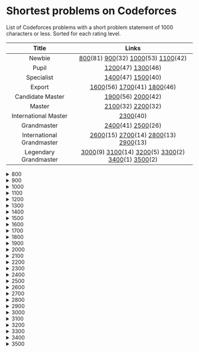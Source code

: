 # Shortest problems on Codeforces

List of Codeforces problems with a short problem statement of 1000 characters or less. Sorted for each rating level.

| Title | Links |
|:---: | :---:|
| Newbie| [800](#700)(81) [900](#800)(32) [1000](#900)(53) [1100](#1000)(42)|
| Pupil |  [1200](#1100)(47) [1300](#1200)(46) |
| Specialist|  [1400](#1300)(47) [1500](#1400)(40) |
| Export |  [1600](#1500)(56) [1700](#1600)(41) [1800](#1700)(46) |
| Candidate Master|  [1900](#1800)(56) [2000](#1900)(42) |
| Master | [2100](#2000)(32) [2200](#2100)(32)|
| International Master| [2300](#2200)(40)|
| Grandmaster| [2400](#2300)(41) [2500](#2400)(26)|
| International Grandmaster| [2600](#2500)(15) [2700](#2600)(14) [2800](#2700)(13) [2900](#2800)(13) |
| Legendary Grandmaster| [3000](#2900)(9) [3100](#3000)(14) [3200](#3100)(5) [3300](#3200)(2) [3400](#3300)(1) [3500](#3400)(2) |



<details>
  <summary><span id=800>800</span></summary>

|# | ID | Problem  | Rating |
|--- | ---| ----- | ---------- |
|1|952A|[Quirky Quantifiers](https://codeforces.com/problemset/problem/952/A)|800|
|2|281A|[Word Capitalization](https://codeforces.com/problemset/problem/281/A)|800|
|3|1088A|[Ehab and another construction problem](https://codeforces.com/problemset/problem/1088/A)|800|
|4|1096A|[Find Divisible](https://codeforces.com/problemset/problem/1096/A)|800|
|5|266A|[Stones on the Table](https://codeforces.com/problemset/problem/266/A)|800|
|6|1028A|[Find Square](https://codeforces.com/problemset/problem/1028/A)|800|
|7|678A|[Johny Likes Numbers](https://codeforces.com/problemset/problem/678/A)|800|
|8|1047A|[Little C Loves 3 I](https://codeforces.com/problemset/problem/1047/A)|800|
|9|271A|[Beautiful Year](https://codeforces.com/problemset/problem/271/A)|800|
|10|22A|[Second Order Statistics](https://codeforces.com/problemset/problem/22/A)|800|
|11|702A|[Maximum Increase](https://codeforces.com/problemset/problem/702/A)|800|
|12|32B|[Borze](https://codeforces.com/problemset/problem/32/B)|800|
|13|443A|[Anton and Letters](https://codeforces.com/problemset/problem/443/A)|800|
|14|440A|[Forgotten Episode](https://codeforces.com/problemset/problem/440/A)|800|
|15|1283A|[Minutes Before the New Year](https://codeforces.com/problemset/problem/1283/A)|800|
|16|1003A|[Polycarp's Pockets](https://codeforces.com/problemset/problem/1003/A)|800|
|17|1269A|[Equation](https://codeforces.com/problemset/problem/1269/A)|800|
|18|1228A|[Distinct Digits](https://codeforces.com/problemset/problem/1228/A)|800|
|19|900A|[Find Extra One](https://codeforces.com/problemset/problem/900/A)|800|
|20|1183A|[Nearest Interesting Number](https://codeforces.com/problemset/problem/1183/A)|800|
|21|520A|[Pangram](https://codeforces.com/problemset/problem/520/A)|800|
|22|546A|[Soldier and Bananas](https://codeforces.com/problemset/problem/546/A)|800|
|23|630A|[Again Twenty Five!](https://codeforces.com/problemset/problem/630/A)|800|
|24|34A|[Reconnaissance 2](https://codeforces.com/problemset/problem/34/A)|800|
|25|1296A|[Array with Odd Sum](https://codeforces.com/problemset/problem/1296/A)|800|
|26|486A|[Calculating Function](https://codeforces.com/problemset/problem/486/A)|800|
|27|1154A|[Restoring Three Numbers](https://codeforces.com/problemset/problem/1154/A)|800|
|28|50A|[Domino piling](https://codeforces.com/problemset/problem/50/A)|800|
|29|749A|[Bachgold Problem](https://codeforces.com/problemset/problem/749/A)|800|
|30|41A|[Translation](https://codeforces.com/problemset/problem/41/A)|800|
|31|1005A|[Tanya and Stairways](https://codeforces.com/problemset/problem/1005/A)|800|
|32|710A|[King Moves](https://codeforces.com/problemset/problem/710/A)|800|
|33|339A|[Helpful Maths](https://codeforces.com/problemset/problem/339/A)|800|
|34|384A|[Coder](https://codeforces.com/problemset/problem/384/A)|800|
|35|47A|[Triangular numbers](https://codeforces.com/problemset/problem/47/A)|800|
|36|1220A|[Cards](https://codeforces.com/problemset/problem/1220/A)|800|
|37|1030A|[In Search of an Easy Problem](https://codeforces.com/problemset/problem/1030/A)|800|
|38|386A|[Second-Price Auction](https://codeforces.com/problemset/problem/386/A)|800|
|39|837A|[Text Volume](https://codeforces.com/problemset/problem/837/A)|800|
|40|802G|[Fake News (easy)](https://codeforces.com/problemset/problem/802/G)|800|
|41|454A|[Little Pony and Crystal Mine](https://codeforces.com/problemset/problem/454/A)|800|
|42|1230A|[Dawid and Bags of Candies](https://codeforces.com/problemset/problem/1230/A)|800|
|43|615A|[Bulbs](https://codeforces.com/problemset/problem/615/A)|800|
|44|421A|[Pasha and Hamsters](https://codeforces.com/problemset/problem/421/A)|800|
|45|1118A|[Water Buying](https://codeforces.com/problemset/problem/1118/A)|800|
|46|158A|[Next Round](https://codeforces.com/problemset/problem/158/A)|800|
|47|1194A|[Remove a Progression](https://codeforces.com/problemset/problem/1194/A)|800|
|48|1065A|[Vasya and Chocolate](https://codeforces.com/problemset/problem/1065/A)|800|
|49|1176A|[Divide it!](https://codeforces.com/problemset/problem/1176/A)|800|
|50|965A|[Paper Airplanes](https://codeforces.com/problemset/problem/965/A)|800|
|51|228A|[Is your horseshoe on the other hoof?](https://codeforces.com/problemset/problem/228/A)|800|
|52|426A|[Sereja and Mugs](https://codeforces.com/problemset/problem/426/A)|800|
|53|32A|[Reconnaissance](https://codeforces.com/problemset/problem/32/A)|800|
|54|181A|[Series of Crimes](https://codeforces.com/problemset/problem/181/A)|800|
|55|411A|[Password Check](https://codeforces.com/problemset/problem/411/A)|800|
|56|469A|[I Wanna Be the Guy](https://codeforces.com/problemset/problem/469/A)|800|
|57|467A|[George and Accommodation](https://codeforces.com/problemset/problem/467/A)|800|
|58|831B|[Keyboard Layouts](https://codeforces.com/problemset/problem/831/B)|800|
|59|996A|[Hit the Lottery](https://codeforces.com/problemset/problem/996/A)|800|
|60|977A|[Wrong Subtraction](https://codeforces.com/problemset/problem/977/A)|800|
|61|705A|[Hulk](https://codeforces.com/problemset/problem/705/A)|800|
|62|884A|[Book Reading](https://codeforces.com/problemset/problem/884/A)|800|
|63|988A|[Diverse Team](https://codeforces.com/problemset/problem/988/A)|800|
|64|978A|[Remove Duplicates](https://codeforces.com/problemset/problem/978/A)|800|
|65|1061A|[Coins](https://codeforces.com/problemset/problem/1061/A)|800|
|66|112A|[Petya and Strings](https://codeforces.com/problemset/problem/112/A)|800|
|67|984A|[Game](https://codeforces.com/problemset/problem/984/A)|800|
|68|1102A|[Integer Sequence Dividing](https://codeforces.com/problemset/problem/1102/A)|800|
|69|49A|[Sleuth](https://codeforces.com/problemset/problem/49/A)|800|
|70|214A|[System of Equations](https://codeforces.com/problemset/problem/214/A)|800|
|71|734A|[Anton and Danik](https://codeforces.com/problemset/problem/734/A)|800|
|72|701A|[Cards](https://codeforces.com/problemset/problem/701/A)|800|
|73|59A|[Word](https://codeforces.com/problemset/problem/59/A)|800|
|74|492A|[Vanya and Cubes](https://codeforces.com/problemset/problem/492/A)|800|
|75|1056A|[Determine Line](https://codeforces.com/problemset/problem/1056/A)|800|
|76|1207A|[There Are Two Types Of Burgers](https://codeforces.com/problemset/problem/1207/A)|800|
|77|472A|[Design Tutorial: Learn from Math](https://codeforces.com/problemset/problem/472/A)|800|
|78|581A|[Vasya the Hipster](https://codeforces.com/problemset/problem/581/A)|800|
|79|38A|[Army](https://codeforces.com/problemset/problem/38/A)|800|
|80|1080A|[Petya and Origami](https://codeforces.com/problemset/problem/1080/A)|800|
</details>

<details>
  <summary><span id=900>900</span></summary>

|# | ID | Problem  | Rating |
|--- | ---| ----- | ---------- |
|1|26A|[Almost Prime](https://codeforces.com/problemset/problem/26/A)|900|
|2|44A|[Indian Summer](https://codeforces.com/problemset/problem/44/A)|900|
|3|130A|[Hexagonal numbers](https://codeforces.com/problemset/problem/130/A)|900|
|4|52A|[123-sequence](https://codeforces.com/problemset/problem/52/A)|900|
|5|1057A|[Bmail Computer Network](https://codeforces.com/problemset/problem/1057/A)|900|
|6|267A|[Subtractions](https://codeforces.com/problemset/problem/267/A)|900|
|7|622B|[The Time](https://codeforces.com/problemset/problem/622/B)|900|
|8|320A|[Magic Numbers](https://codeforces.com/problemset/problem/320/A)|900|
|9|1225A|[Forgetting Things](https://codeforces.com/problemset/problem/1225/A)|900|
|10|474A|[Keyboard](https://codeforces.com/problemset/problem/474/A)|900|
|11|34B|[Sale](https://codeforces.com/problemset/problem/34/B)|900|
|12|275A|[Lights Out](https://codeforces.com/problemset/problem/275/A)|900|
|13|424A|[Squats](https://codeforces.com/problemset/problem/424/A)|900|
|14|96A|[Football](https://codeforces.com/problemset/problem/96/A)|900|
|15|621A|[Wet Shark and Odd and Even](https://codeforces.com/problemset/problem/621/A)|900|
|16|670A|[Holidays](https://codeforces.com/problemset/problem/670/A)|900|
|17|1110A|[Parity](https://codeforces.com/problemset/problem/1110/A)|900|
|18|808A|[Lucky Year](https://codeforces.com/problemset/problem/808/A)|900|
|19|863A|[Quasi-palindrome](https://codeforces.com/problemset/problem/863/A)|900|
|20|914A|[Perfect Squares](https://codeforces.com/problemset/problem/914/A)|900|
|21|1047B|[Cover Points](https://codeforces.com/problemset/problem/1047/B)|900|
|22|1208A|[XORinacci](https://codeforces.com/problemset/problem/1208/A)|900|
|23|892A|[Greed](https://codeforces.com/problemset/problem/892/A)|900|
|24|299B|[Ksusha the Squirrel](https://codeforces.com/problemset/problem/299/B)|900|
|25|1175A|[From Hero to Zero](https://codeforces.com/problemset/problem/1175/A)|900|
|26|263B|[Squares](https://codeforces.com/problemset/problem/263/B)|900|
|27|598A|[Tricky Sum](https://codeforces.com/problemset/problem/598/A)|900|
|28|847G|[University Classes](https://codeforces.com/problemset/problem/847/G)|900|
|29|980A|[Links and Pearls](https://codeforces.com/problemset/problem/980/A)|900|
|30|870A|[Search for Pretty Integers](https://codeforces.com/problemset/problem/870/A)|900|
|31|318A|[Even Odds](https://codeforces.com/problemset/problem/318/A)|900|
|32|1095B|[Array Stabilization](https://codeforces.com/problemset/problem/1095/B)|900|
</details>

<details>
  <summary><span id=1000>1000</span></summary>

|# | ID | Problem  | Rating |
|--- | ---| ----- | ---------- |
|1|37A|[Towers](https://codeforces.com/problemset/problem/37/A)|1000|
|2|1177A|[Digits Sequence (Easy Edition)](https://codeforces.com/problemset/problem/1177/A)|1000|
|3|753A|[Santa Claus and Candies](https://codeforces.com/problemset/problem/753/A)|1000|
|4|1256A|[Payment Without Change](https://codeforces.com/problemset/problem/1256/A)|1000|
|5|691A|[Fashion in Berland](https://codeforces.com/problemset/problem/691/A)|1000|
|6|299A|[Ksusha and Array](https://codeforces.com/problemset/problem/299/A)|1000|
|7|560A|[Currency System in Geraldion](https://codeforces.com/problemset/problem/560/A)|1000|
|8|1174A|[Ehab Fails to Be Thanos](https://codeforces.com/problemset/problem/1174/A)|1000|
|9|1101A|[Minimum Integer](https://codeforces.com/problemset/problem/1101/A)|1000|
|10|462A|[Appleman and Easy Task](https://codeforces.com/problemset/problem/462/A)|1000|
|11|1051B|[Relatively Prime Pairs](https://codeforces.com/problemset/problem/1051/B)|1000|
|12|43A|[Football](https://codeforces.com/problemset/problem/43/A)|1000|
|13|35A|[Shell Game](https://codeforces.com/problemset/problem/35/A)|1000|
|14|584A|[Olesya and Rodion](https://codeforces.com/problemset/problem/584/A)|1000|
|15|124A|[The number of positions](https://codeforces.com/problemset/problem/124/A)|1000|
|16|29A|[Spit Problem](https://codeforces.com/problemset/problem/29/A)|1000|
|17|1312B|[Bogosort](https://codeforces.com/problemset/problem/1312/B)|1000|
|18|1230B|[Ania and Minimizing](https://codeforces.com/problemset/problem/1230/B)|1000|
|19|1133A|[Middle of the Contest](https://codeforces.com/problemset/problem/1133/A)|1000|
|20|1090M|[The Pleasant Walk](https://codeforces.com/problemset/problem/1090/M)|1000|
|21|1211A|[Three Problems](https://codeforces.com/problemset/problem/1211/A)|1000|
|22|798A|[Mike and palindrome](https://codeforces.com/problemset/problem/798/A)|1000|
|23|1182A|[Filling Shapes](https://codeforces.com/problemset/problem/1182/A)|1000|
|24|118A|[String Task](https://codeforces.com/problemset/problem/118/A)|1000|
|25|109A|[Lucky Sum of Digits](https://codeforces.com/problemset/problem/109/A)|1000|
|26|72G|[Fibonacci army](https://codeforces.com/problemset/problem/72/G)|1000|
|27|352A|[Jeff and Digits](https://codeforces.com/problemset/problem/352/A)|1000|
|28|1107B|[Digital root](https://codeforces.com/problemset/problem/1107/B)|1000|
|29|219A|[k-String](https://codeforces.com/problemset/problem/219/A)|1000|
|30|476A|[Dreamoon and Stairs](https://codeforces.com/problemset/problem/476/A)|1000|
|31|58A|[Chat room](https://codeforces.com/problemset/problem/58/A)|1000|
|32|887A|[Div. 64](https://codeforces.com/problemset/problem/887/A)|1000|
|33|108A|[Palindromic Times](https://codeforces.com/problemset/problem/108/A)|1000|
|34|1199B|[Water Lily](https://codeforces.com/problemset/problem/1199/B)|1000|
|35|622A|[Infinite Sequence](https://codeforces.com/problemset/problem/622/A)|1000|
|36|535A|[Tavas and Nafas](https://codeforces.com/problemset/problem/535/A)|1000|
|37|1257B|[Magic Stick](https://codeforces.com/problemset/problem/1257/B)|1000|
|38|118B|[Present from Lena](https://codeforces.com/problemset/problem/118/B)|1000|
|39|859B|[Lazy Security Guard](https://codeforces.com/problemset/problem/859/B)|1000|
|40|131A|[cAPS lOCK](https://codeforces.com/problemset/problem/131/A)|1000|
|41|379A|[New Year Candles](https://codeforces.com/problemset/problem/379/A)|1000|
|42|1088B|[Ehab and subtraction](https://codeforces.com/problemset/problem/1088/B)|1000|
|43|322A|[Ciel and Dancing](https://codeforces.com/problemset/problem/322/A)|1000|
|44|1165B|[Polycarp Training](https://codeforces.com/problemset/problem/1165/B)|1000|
|45|420A|[Start Up](https://codeforces.com/problemset/problem/420/A)|1000|
|46|1008B|[Turn the Rectangles](https://codeforces.com/problemset/problem/1008/B)|1000|
|47|577A|[Multiplication Table](https://codeforces.com/problemset/problem/577/A)|1000|
|48|452A|[Eevee](https://codeforces.com/problemset/problem/452/A)|1000|
|49|69A|[Young Physicist](https://codeforces.com/problemset/problem/69/A)|1000|
|50|334A|[Candy Bags](https://codeforces.com/problemset/problem/334/A)|1000|
|51|102B|[Sum of Digits](https://codeforces.com/problemset/problem/102/B)|1000|
|52|507A|[Amr and Music](https://codeforces.com/problemset/problem/507/A)|1000|
|53|120A|[Elevator](https://codeforces.com/problemset/problem/120/A)|1000|
</details>

<details>
  <summary><span id=1100>1100</span></summary>

|# | ID | Problem  | Rating |
|--- | ---| ----- | ---------- |
|1|797A|[k-Factorization](https://codeforces.com/problemset/problem/797/A)|1100|
|2|188D|[Asterisks](https://codeforces.com/problemset/problem/188/D)|1100|
|3|188A|[Hexagonal Numbers](https://codeforces.com/problemset/problem/188/A)|1100|
|4|919B|[Perfect Number](https://codeforces.com/problemset/problem/919/B)|1100|
|5|162A|[Pentagonal numbers](https://codeforces.com/problemset/problem/162/A)|1100|
|6|911A|[Nearest Minimums](https://codeforces.com/problemset/problem/911/A)|1100|
|7|630C|[Lucky Numbers](https://codeforces.com/problemset/problem/630/C)|1100|
|8|382A|[Ksenia and Pan Scales](https://codeforces.com/problemset/problem/382/A)|1100|
|9|224A|[Parallelepiped](https://codeforces.com/problemset/problem/224/A)|1100|
|10|25B|[Phone numbers](https://codeforces.com/problemset/problem/25/B)|1100|
|11|501B|[Misha and Changing Handles](https://codeforces.com/problemset/problem/501/B)|1100|
|12|312A|[Whose sentence is it?](https://codeforces.com/problemset/problem/312/A)|1100|
|13|43B|[Letter](https://codeforces.com/problemset/problem/43/B)|1100|
|14|1117A|[Best Subsegment](https://codeforces.com/problemset/problem/1117/A)|1100|
|15|349A|[Cinema Line](https://codeforces.com/problemset/problem/349/A)|1100|
|16|365A|[Good Number](https://codeforces.com/problemset/problem/365/A)|1100|
|17|100A|[Carpeting the Room](https://codeforces.com/problemset/problem/100/A)|1100|
|18|456A|[Laptops](https://codeforces.com/problemset/problem/456/A)|1100|
|19|39D|[Cubical Planet](https://codeforces.com/problemset/problem/39/D)|1100|
|20|534A|[Exam](https://codeforces.com/problemset/problem/534/A)|1100|
|21|1213B|[Bad Prices](https://codeforces.com/problemset/problem/1213/B)|1100|
|22|300A|[Array](https://codeforces.com/problemset/problem/300/A)|1100|
|23|825A|[Binary Protocol](https://codeforces.com/problemset/problem/825/A)|1100|
|24|53A|[Autocomplete](https://codeforces.com/problemset/problem/53/A)|1100|
|25|1288B|[Yet Another Meme Problem](https://codeforces.com/problemset/problem/1288/B)|1100|
|26|296A|[Yaroslav and Permutations](https://codeforces.com/problemset/problem/296/A)|1100|
|27|630J|[Divisibility](https://codeforces.com/problemset/problem/630/J)|1100|
|28|1001A|[Generate plus state or minus state](https://codeforces.com/problemset/problem/1001/A)|1100|
|29|841B|[Godsend](https://codeforces.com/problemset/problem/841/B)|1100|
|30|755B|[PolandBall and Game](https://codeforces.com/problemset/problem/755/B)|1100|
|31|835B|[The number on the board](https://codeforces.com/problemset/problem/835/B)|1100|
|32|1060B|[Maximum Sum of Digits](https://codeforces.com/problemset/problem/1060/B)|1100|
|33|433A|[Kitahara Haruki's Gift](https://codeforces.com/problemset/problem/433/A)|1100|
|34|82A|[Double Cola](https://codeforces.com/problemset/problem/82/A)|1100|
|35|877A|[Alex and broken contest](https://codeforces.com/problemset/problem/877/A)|1100|
|36|362B|[Petya and Staircases](https://codeforces.com/problemset/problem/362/B)|1100|
|37|858A|[k-rounding](https://codeforces.com/problemset/problem/858/A)|1100|
|38|270A|[Fancy Fence](https://codeforces.com/problemset/problem/270/A)|1100|
|39|186A|[Comparing Strings](https://codeforces.com/problemset/problem/186/A)|1100|
|40|596A|[Wilbur and Swimming Pool](https://codeforces.com/problemset/problem/596/A)|1100|
|41|475A|[Bayan Bus](https://codeforces.com/problemset/problem/475/A)|1100|
|42|1115G1|[AND oracle](https://codeforces.com/problemset/problem/1115/G1)|1100|
</details>

<details>
  <summary><span id=1200>1200</span></summary>

|# | ID | Problem  | Rating |
|--- | ---| ----- | ---------- |
|1|171A|[Mysterious numbers - 1](https://codeforces.com/problemset/problem/171/A)|1200|
|2|23A|[You're Given a String...](https://codeforces.com/problemset/problem/23/A)|1200|
|3|1315C|[Restoring Permutation](https://codeforces.com/problemset/problem/1315/C)|1200|
|4|803B|[Distances to Zero](https://codeforces.com/problemset/problem/803/B)|1200|
|5|1001H|[Oracle for f(x) = parity of the number of 1s in x](https://codeforces.com/problemset/problem/1001/H)|1200|
|6|38B|[Chess](https://codeforces.com/problemset/problem/38/B)|1200|
|7|47B|[Coins](https://codeforces.com/problemset/problem/47/B)|1200|
|8|134A|[Average Numbers](https://codeforces.com/problemset/problem/134/A)|1200|
|9|55A|[Flea travel](https://codeforces.com/problemset/problem/55/A)|1200|
|10|489A|[SwapSort](https://codeforces.com/problemset/problem/489/A)|1200|
|11|459A|[Pashmak and Garden](https://codeforces.com/problemset/problem/459/A)|1200|
|12|1213C|[Book Reading](https://codeforces.com/problemset/problem/1213/C)|1200|
|13|754A|[Lesha and array splitting](https://codeforces.com/problemset/problem/754/A)|1200|
|14|1028B|[Unnatural Conditions](https://codeforces.com/problemset/problem/1028/B)|1200|
|15|27A|[Next Test](https://codeforces.com/problemset/problem/27/A)|1200|
|16|217A|[Ice Skating](https://codeforces.com/problemset/problem/217/A)|1200|
|17|683A|[The Check of the Point](https://codeforces.com/problemset/problem/683/A)|1200|
|18|254A|[Cards with Numbers](https://codeforces.com/problemset/problem/254/A)|1200|
|19|31A|[Worms Evolution](https://codeforces.com/problemset/problem/31/A)|1200|
|20|660A|[Co-prime Array](https://codeforces.com/problemset/problem/660/A)|1200|
|21|1076B|[Divisor Subtraction](https://codeforces.com/problemset/problem/1076/B)|1200|
|22|53C|[Little Frog](https://codeforces.com/problemset/problem/53/C)|1200|
|23|1143B|[Nirvana](https://codeforces.com/problemset/problem/1143/B)|1200|
|24|630B|[Moore's Law](https://codeforces.com/problemset/problem/630/B)|1200|
|25|489B|[BerSU Ball](https://codeforces.com/problemset/problem/489/B)|1200|
|26|1203B|[Equal Rectangles](https://codeforces.com/problemset/problem/1203/B)|1200|
|27|239A|[Two Bags of Potatoes](https://codeforces.com/problemset/problem/239/A)|1200|
|28|552B|[Vanya and Books](https://codeforces.com/problemset/problem/552/B)|1200|
|29|466A|[Cheap Travel](https://codeforces.com/problemset/problem/466/A)|1200|
|30|749B|[Parallelogram is Back](https://codeforces.com/problemset/problem/749/B)|1200|
|31|1068B|[LCM](https://codeforces.com/problemset/problem/1068/B)|1200|
|32|1174B|[Ehab Is an Odd Person](https://codeforces.com/problemset/problem/1174/B)|1200|
|33|802M|[April Fools' Problem (easy)](https://codeforces.com/problemset/problem/802/M)|1200|
|34|1104B|[Game with string](https://codeforces.com/problemset/problem/1104/B)|1200|
|35|982A|[Row](https://codeforces.com/problemset/problem/982/A)|1200|
|36|630R|[Game](https://codeforces.com/problemset/problem/630/R)|1200|
|37|59B|[Fortune Telling](https://codeforces.com/problemset/problem/59/B)|1200|
|38|78B|[Easter Eggs](https://codeforces.com/problemset/problem/78/B)|1200|
|39|999C|[Alphabetic Removals](https://codeforces.com/problemset/problem/999/C)|1200|
|40|842A|[Kirill And The Game](https://codeforces.com/problemset/problem/842/A)|1200|
|41|523A|[Rotate, Flip and Zoom](https://codeforces.com/problemset/problem/523/A)|1200|
|42|454B|[Little Pony and Sort by Shift](https://codeforces.com/problemset/problem/454/B)|1200|
|43|765C|[Table Tennis Game 2](https://codeforces.com/problemset/problem/765/C)|1200|
|44|892B|[Wrath](https://codeforces.com/problemset/problem/892/B)|1200|
|45|554B|[Ohana Cleans Up](https://codeforces.com/problemset/problem/554/B)|1200|
|46|977C|[Less or Equal](https://codeforces.com/problemset/problem/977/C)|1200|
</details>

<details>
  <summary><span id=1300>1300</span></summary>

|# | ID | Problem  | Rating |
|--- | ---| ----- | ---------- |
|1|171B|[Star](https://codeforces.com/problemset/problem/171/B)|1300|
|2|64A|[Factorial](https://codeforces.com/problemset/problem/64/A)|1300|
|3|1294C|[Product of Three Numbers](https://codeforces.com/problemset/problem/1294/C)|1300|
|4|770B|[Maximize Sum of Digits](https://codeforces.com/problemset/problem/770/B)|1300|
|5|188B|[A + Reverse B](https://codeforces.com/problemset/problem/188/B)|1300|
|6|1076C|[Meme Problem](https://codeforces.com/problemset/problem/1076/C)|1300|
|7|171D|[Broken checker](https://codeforces.com/problemset/problem/171/D)|1300|
|8|25A|[IQ test](https://codeforces.com/problemset/problem/25/A)|1300|
|9|661A|[Lazy Caterer Sequence](https://codeforces.com/problemset/problem/661/A)|1300|
|10|600B|[Queries about less or equal elements](https://codeforces.com/problemset/problem/600/B)|1300|
|11|630F|[Selection of Personnel](https://codeforces.com/problemset/problem/630/F)|1300|
|12|1220B|[Multiplication Table](https://codeforces.com/problemset/problem/1220/B)|1300|
|13|1203C|[Common Divisors](https://codeforces.com/problemset/problem/1203/C)|1300|
|14|876B|[Divisiblity of Differences](https://codeforces.com/problemset/problem/876/B)|1300|
|15|221B|[Little Elephant and Numbers](https://codeforces.com/problemset/problem/221/B)|1300|
|16|39H|[Multiplication Table](https://codeforces.com/problemset/problem/39/H)|1300|
|17|1029A|[Many Equal Substrings](https://codeforces.com/problemset/problem/1029/A)|1300|
|18|493A|[Vasya and Football](https://codeforces.com/problemset/problem/493/A)|1300|
|19|58B|[Coins](https://codeforces.com/problemset/problem/58/B)|1300|
|20|1001F|[Distinguish multi-qubit basis states](https://codeforces.com/problemset/problem/1001/F)|1300|
|21|844B|[Rectangles](https://codeforces.com/problemset/problem/844/B)|1300|
|22|147A|[Punctuation](https://codeforces.com/problemset/problem/147/A)|1300|
|23|630N|[Forecast](https://codeforces.com/problemset/problem/630/N)|1300|
|24|312B|[Archer](https://codeforces.com/problemset/problem/312/B)|1300|
|25|181B|[Number of Triplets](https://codeforces.com/problemset/problem/181/B)|1300|
|26|665C|[Simple Strings](https://codeforces.com/problemset/problem/665/C)|1300|
|27|36A|[Extra-terrestrial Intelligence](https://codeforces.com/problemset/problem/36/A)|1300|
|28|57A|[Square Earth?](https://codeforces.com/problemset/problem/57/A)|1300|
|29|1157B|[Long Number](https://codeforces.com/problemset/problem/1157/B)|1300|
|30|1030C|[Vasya and Golden Ticket](https://codeforces.com/problemset/problem/1030/C)|1300|
|31|485B|[Valuable Resources](https://codeforces.com/problemset/problem/485/B)|1300|
|32|189A|[Cut Ribbon](https://codeforces.com/problemset/problem/189/A)|1300|
|33|1165C|[Good String](https://codeforces.com/problemset/problem/1165/C)|1300|
|34|251A|[Points on Line](https://codeforces.com/problemset/problem/251/A)|1300|
|35|1174C|[Ehab and a Special Coloring Problem](https://codeforces.com/problemset/problem/1174/C)|1300|
|36|230B|[T-primes](https://codeforces.com/problemset/problem/230/B)|1300|
|37|94B|[Friends](https://codeforces.com/problemset/problem/94/B)|1300|
|38|135A|[Replacement](https://codeforces.com/problemset/problem/135/A)|1300|
|39|887B|[Cubes for Masha](https://codeforces.com/problemset/problem/887/B)|1300|
|40|1260B|[Obtain Two Zeroes](https://codeforces.com/problemset/problem/1260/B)|1300|
|41|276B|[Little Girl and Game](https://codeforces.com/problemset/problem/276/B)|1300|
|42|573A|[Bear and Poker](https://codeforces.com/problemset/problem/573/A)|1300|
|43|1016B|[Segment Occurrences](https://codeforces.com/problemset/problem/1016/B)|1300|
|44|965B|[Battleship](https://codeforces.com/problemset/problem/965/B)|1300|
|45|203B|[Game on Paper](https://codeforces.com/problemset/problem/203/B)|1300|
|46|40A|[Find Color](https://codeforces.com/problemset/problem/40/A)|1300|
</details>

<details>
  <summary><span id=1400>1400</span></summary>

|# | ID | Problem  | Rating |
|--- | ---| ----- | ---------- |
|1|290A|[Mysterious strings](https://codeforces.com/problemset/problem/290/A)|1400|
|2|130B|[Gnikool Ssalg](https://codeforces.com/problemset/problem/130/B)|1400|
|3|290D|[Orange](https://codeforces.com/problemset/problem/290/D)|1400|
|4|188C|[LCM](https://codeforces.com/problemset/problem/188/C)|1400|
|5|710B|[Optimal Point on a Line](https://codeforces.com/problemset/problem/710/B)|1400|
|6|188F|[Binary Notation](https://codeforces.com/problemset/problem/188/F)|1400|
|7|538B|[Quasi Binary](https://codeforces.com/problemset/problem/538/B)|1400|
|8|100C|[A+B](https://codeforces.com/problemset/problem/100/C)|1400|
|9|435B|[Pasha Maximizes](https://codeforces.com/problemset/problem/435/B)|1400|
|10|489C|[Given Length and Sum of Digits...](https://codeforces.com/problemset/problem/489/C)|1400|
|11|1001G|[Oracle for f(x) = k-th element of x](https://codeforces.com/problemset/problem/1001/G)|1400|
|12|44E|[Anfisa the Monkey](https://codeforces.com/problemset/problem/44/E)|1400|
|13|1215B|[The Number of Products](https://codeforces.com/problemset/problem/1215/B)|1400|
|14|470A|[Crystal Ball Sequence](https://codeforces.com/problemset/problem/470/A)|1400|
|15|1285C|[Fadi and LCM](https://codeforces.com/problemset/problem/1285/C)|1400|
|16|1095C|[Powers Of Two](https://codeforces.com/problemset/problem/1095/C)|1400|
|17|125A|[Measuring Lengths in Baden](https://codeforces.com/problemset/problem/125/A)|1400|
|18|888C|[K-Dominant Character](https://codeforces.com/problemset/problem/888/C)|1400|
|19|131C|[The World is a Theatre](https://codeforces.com/problemset/problem/131/C)|1400|
|20|124B|[Permutations](https://codeforces.com/problemset/problem/124/B)|1400|
|21|630H|[Benches](https://codeforces.com/problemset/problem/630/H)|1400|
|22|1046C|[Space Formula](https://codeforces.com/problemset/problem/1046/C)|1400|
|23|803A|[Maximal Binary Matrix](https://codeforces.com/problemset/problem/803/A)|1400|
|24|41B|[Martian Dollar](https://codeforces.com/problemset/problem/41/B)|1400|
|25|1057B|[DDoS](https://codeforces.com/problemset/problem/1057/B)|1400|
|26|683D|[Chocolate Bar](https://codeforces.com/problemset/problem/683/D)|1400|
|27|1167C|[News Distribution](https://codeforces.com/problemset/problem/1167/C)|1400|
|28|248B|[Chilly Willy](https://codeforces.com/problemset/problem/248/B)|1400|
|29|26B|[Regular Bracket Sequence](https://codeforces.com/problemset/problem/26/B)|1400|
|30|289B|[Polo the Penguin and Matrix](https://codeforces.com/problemset/problem/289/B)|1400|
|31|699B|[One Bomb](https://codeforces.com/problemset/problem/699/B)|1400|
|32|111A|[Petya and Inequiations](https://codeforces.com/problemset/problem/111/A)|1400|
|33|379C|[New Year Ratings Change](https://codeforces.com/problemset/problem/379/C)|1400|
|34|797B|[Odd sum](https://codeforces.com/problemset/problem/797/B)|1400|
|35|315A|[Sereja and Bottles](https://codeforces.com/problemset/problem/315/A)|1400|
|36|1131B|[Draw!](https://codeforces.com/problemset/problem/1131/B)|1400|
|37|45I|[TCMCF+++](https://codeforces.com/problemset/problem/45/I)|1400|
|38|260A|[Adding Digits](https://codeforces.com/problemset/problem/260/A)|1400|
|39|24A|[Ring road](https://codeforces.com/problemset/problem/24/A)|1400|
|40|219B|[Special Offer! Super Price 999 Bourles!](https://codeforces.com/problemset/problem/219/B)|1400|
|41|520B|[Two Buttons](https://codeforces.com/problemset/problem/520/B)|1400|
|42|245E|[Mishap in Club](https://codeforces.com/problemset/problem/245/E)|1400|
|43|180C|[Letter](https://codeforces.com/problemset/problem/180/C)|1400|
|44|544B|[Sea and Islands](https://codeforces.com/problemset/problem/544/B)|1400|
|45|762A|[k-th divisor](https://codeforces.com/problemset/problem/762/A)|1400|
|46|1001D|[Distinguish plus state and minus state](https://codeforces.com/problemset/problem/1001/D)|1400|
|47|513B1|[Permutations](https://codeforces.com/problemset/problem/513/B1)|1400|
</details>

<details>
  <summary><span id=1500>1500</span></summary>

|# | ID | Problem  | Rating |
|--- | ---| ----- | ---------- |
|1|130C|[Decimal sum](https://codeforces.com/problemset/problem/130/C)|1500|
|2|670D2|[Magic Powder - 2](https://codeforces.com/problemset/problem/670/D2)|1500|
|3|290B|[QR code](https://codeforces.com/problemset/problem/290/B)|1500|
|4|409H|[A + B Strikes Back](https://codeforces.com/problemset/problem/409/H)|1500|
|5|710C|[Magic Odd Square](https://codeforces.com/problemset/problem/710/C)|1500|
|6|130D|[Exponentiation](https://codeforces.com/problemset/problem/130/D)|1500|
|7|100I|[Rotation](https://codeforces.com/problemset/problem/100/I)|1500|
|8|530A|[Quadratic equation](https://codeforces.com/problemset/problem/530/A)|1500|
|9|100B|[Friendly Numbers](https://codeforces.com/problemset/problem/100/B)|1500|
|10|64B|[Expression](https://codeforces.com/problemset/problem/64/B)|1500|
|11|530C|[Diophantine equation](https://codeforces.com/problemset/problem/530/C)|1500|
|12|550C|[Divisibility by Eight](https://codeforces.com/problemset/problem/550/C)|1500|
|13|982C|[Cut 'em all!](https://codeforces.com/problemset/problem/982/C)|1500|
|14|50B|[Choosing Symbol Pairs](https://codeforces.com/problemset/problem/50/B)|1500|
|15|325A|[Square and Rectangles](https://codeforces.com/problemset/problem/325/A)|1500|
|16|1201B|[Zero Array](https://codeforces.com/problemset/problem/1201/B)|1500|
|17|1051C|[Vasya and Multisets](https://codeforces.com/problemset/problem/1051/C)|1500|
|18|748B|[Santa Claus and Keyboard Check](https://codeforces.com/problemset/problem/748/B)|1500|
|19|276C|[Little Girl and Maximum Sum](https://codeforces.com/problemset/problem/276/C)|1500|
|20|1169B|[Pairs](https://codeforces.com/problemset/problem/1169/B)|1500|
|21|22B|[Bargaining Table](https://codeforces.com/problemset/problem/22/B)|1500|
|22|1133D|[Zero Quantity Maximization](https://codeforces.com/problemset/problem/1133/D)|1500|
|23|468A|[24 Game](https://codeforces.com/problemset/problem/468/A)|1500|
|24|746D|[Green and Black Tea](https://codeforces.com/problemset/problem/746/D)|1500|
|25|845C|[Two TVs](https://codeforces.com/problemset/problem/845/C)|1500|
|26|1141C|[Polycarp Restores Permutation](https://codeforces.com/problemset/problem/1141/C)|1500|
|27|630K|[Indivisibility](https://codeforces.com/problemset/problem/630/K)|1500|
|28|39J|[Spelling Check](https://codeforces.com/problemset/problem/39/J)|1500|
|29|274A|[k-Multiple Free Set](https://codeforces.com/problemset/problem/274/A)|1500|
|30|1213D1|[Equalizing by Division (easy version)](https://codeforces.com/problemset/problem/1213/D1)|1500|
|31|868C|[Qualification Rounds](https://codeforces.com/problemset/problem/868/C)|1500|
|32|1105C|[Ayoub and Lost Array](https://codeforces.com/problemset/problem/1105/C)|1500|
|33|1272D|[Remove One Element](https://codeforces.com/problemset/problem/1272/D)|1500|
|34|328B|[Sheldon and Ice Pieces](https://codeforces.com/problemset/problem/328/B)|1500|
|35|991D|[Bishwock](https://codeforces.com/problemset/problem/991/D)|1500|
|36|1101C|[Division and Union](https://codeforces.com/problemset/problem/1101/C)|1500|
|37|550A|[Two Substrings](https://codeforces.com/problemset/problem/550/A)|1500|
|38|31B|[Sysadmin Bob](https://codeforces.com/problemset/problem/31/B)|1500|
|39|425A|[Sereja and Swaps](https://codeforces.com/problemset/problem/425/A)|1500|
|40|114B|[PFAST Inc.](https://codeforces.com/problemset/problem/114/B)|1500|
</details>

<details>
  <summary><span id=1600>1600</span></summary>

|# | ID | Problem  | Rating |
|--- | ---| ----- | ---------- |
|1|171G|[Mysterious numbers - 2](https://codeforces.com/problemset/problem/171/G)|1600|
|2|171F|[ucyhf](https://codeforces.com/problemset/problem/171/F)|1600|
|3|683C|[Symmetric Difference](https://codeforces.com/problemset/problem/683/C)|1600|
|4|188G|[Array Sorting](https://codeforces.com/problemset/problem/188/G)|1600|
|5|683B|[The Teacher of Physical Education](https://codeforces.com/problemset/problem/683/B)|1600|
|6|153A|[A + B](https://codeforces.com/problemset/problem/153/A)|1600|
|7|219C|[Color Stripe](https://codeforces.com/problemset/problem/219/C)|1600|
|8|597A|[Divisibility](https://codeforces.com/problemset/problem/597/A)|1600|
|9|407A|[Triangle](https://codeforces.com/problemset/problem/407/A)|1600|
|10|23B|[Party](https://codeforces.com/problemset/problem/23/B)|1600|
|11|375A|[Divisible by Seven](https://codeforces.com/problemset/problem/375/A)|1600|
|12|530D|[Set subtraction](https://codeforces.com/problemset/problem/530/D)|1600|
|13|440B|[Balancer](https://codeforces.com/problemset/problem/440/B)|1600|
|14|52B|[Right Triangles](https://codeforces.com/problemset/problem/52/B)|1600|
|15|1165E|[Two Arrays and Sum of Functions](https://codeforces.com/problemset/problem/1165/E)|1600|
|16|1165D|[Almost All Divisors](https://codeforces.com/problemset/problem/1165/D)|1600|
|17|323A|[Black-and-White Cube](https://codeforces.com/problemset/problem/323/A)|1600|
|18|825B|[Five-In-a-Row](https://codeforces.com/problemset/problem/825/B)|1600|
|19|372A|[Counting Kangaroos is Fun](https://codeforces.com/problemset/problem/372/A)|1600|
|20|377A|[Maze](https://codeforces.com/problemset/problem/377/A)|1600|
|21|660C|[Hard Process](https://codeforces.com/problemset/problem/660/C)|1600|
|22|130H|[Balanced brackets](https://codeforces.com/problemset/problem/130/H)|1600|
|23|1175C|[Electrification](https://codeforces.com/problemset/problem/1175/C)|1600|
|24|130E|[Tribonacci numbers](https://codeforces.com/problemset/problem/130/E)|1600|
|25|232A|[Cycles](https://codeforces.com/problemset/problem/232/A)|1600|
|26|64C|[Table](https://codeforces.com/problemset/problem/64/C)|1600|
|27|1003D|[Coins and Queries](https://codeforces.com/problemset/problem/1003/D)|1600|
|28|493C|[Vasya and Basketball](https://codeforces.com/problemset/problem/493/C)|1600|
|29|40B|[Repaintings](https://codeforces.com/problemset/problem/40/B)|1600|
|30|1213D2|[Equalizing by Division (hard version)](https://codeforces.com/problemset/problem/1213/D2)|1600|
|31|1184C1|[Heidi and the Turing Test (Easy)](https://codeforces.com/problemset/problem/1184/C1)|1600|
|32|605A|[Sorting Railway Cars](https://codeforces.com/problemset/problem/605/A)|1600|
|33|888D|[Almost Identity Permutations](https://codeforces.com/problemset/problem/888/D)|1600|
|34|373B|[Making Sequences is Fun](https://codeforces.com/problemset/problem/373/B)|1600|
|35|322B|[Ciel and Flowers](https://codeforces.com/problemset/problem/322/B)|1600|
|36|597B|[Restaurant](https://codeforces.com/problemset/problem/597/B)|1600|
|37|958E1|[Guard Duty (easy)](https://codeforces.com/problemset/problem/958/E1)|1600|
|38|980B|[Marlin](https://codeforces.com/problemset/problem/980/B)|1600|
|39|55B|[Smallest number](https://codeforces.com/problemset/problem/55/B)|1600|
|40|305A|[Strange Addition](https://codeforces.com/problemset/problem/305/A)|1600|
|41|1288C|[Two Arrays](https://codeforces.com/problemset/problem/1288/C)|1600|
|42|125C|[Hobbits' Party](https://codeforces.com/problemset/problem/125/C)|1600|
|43|691B|[s-palindrome](https://codeforces.com/problemset/problem/691/B)|1600|
|44|348A|[Mafia](https://codeforces.com/problemset/problem/348/A)|1600|
|45|845B|[Luba And The Ticket](https://codeforces.com/problemset/problem/845/B)|1600|
|46|28A|[Bender Problem](https://codeforces.com/problemset/problem/28/A)|1600|
|47|1234D|[Distinct Characters Queries](https://codeforces.com/problemset/problem/1234/D)|1600|
|48|678B|[The Same Calendar](https://codeforces.com/problemset/problem/678/B)|1600|
|49|1015D|[Walking Between Houses](https://codeforces.com/problemset/problem/1015/D)|1600|
|50|214B|[Hometask](https://codeforces.com/problemset/problem/214/B)|1600|
|51|1098A|[Sum in the tree](https://codeforces.com/problemset/problem/1098/A)|1600|
|52|1295C|[Obtain The String](https://codeforces.com/problemset/problem/1295/C)|1600|
|53|1115G2|[OR oracle](https://codeforces.com/problemset/problem/1115/G2)|1600|
|54|1140C|[Playlist](https://codeforces.com/problemset/problem/1140/C)|1600|
|55|235A|[LCM Challenge](https://codeforces.com/problemset/problem/235/A)|1600|
|56|616D|[Longest k-Good Segment](https://codeforces.com/problemset/problem/616/D)|1600|
</details>

<details>
  <summary><span id=1700>1700</span></summary>

|# | ID | Problem  | Rating |
|--- | ---| ----- | ---------- |
|1|784A|[Numbers Joke](https://codeforces.com/problemset/problem/784/A)|1700|
|2|76E|[Points](https://codeforces.com/problemset/problem/76/E)|1700|
|3|171H|[A polyline](https://codeforces.com/problemset/problem/171/H)|1700|
|4|130G|[CAPS LOCK ON](https://codeforces.com/problemset/problem/130/G)|1700|
|5|409A|[The Great Game](https://codeforces.com/problemset/problem/409/A)|1700|
|6|530E|[Sum and product](https://codeforces.com/problemset/problem/530/E)|1700|
|7|409B|[Mysterious Language](https://codeforces.com/problemset/problem/409/B)|1700|
|8|409C|[Magnum Opus](https://codeforces.com/problemset/problem/409/C)|1700|
|9|632C|[The Smallest String Concatenation](https://codeforces.com/problemset/problem/632/C)|1700|
|10|915C|[Permute Digits](https://codeforces.com/problemset/problem/915/C)|1700|
|11|1268A|[Long Beautiful Integer](https://codeforces.com/problemset/problem/1268/A)|1700|
|12|1132C|[Painting the Fence](https://codeforces.com/problemset/problem/1132/C)|1700|
|13|290C|[WTF?](https://codeforces.com/problemset/problem/290/C)|1700|
|14|983A|[Finite or not?](https://codeforces.com/problemset/problem/983/A)|1700|
|15|349B|[Color the Fence](https://codeforces.com/problemset/problem/349/B)|1700|
|16|919D|[Substring](https://codeforces.com/problemset/problem/919/D)|1700|
|17|581D|[Three Logos](https://codeforces.com/problemset/problem/581/D)|1700|
|18|466C|[Number of Ways](https://codeforces.com/problemset/problem/466/C)|1700|
|19|31C|[Schedule](https://codeforces.com/problemset/problem/31/C)|1700|
|20|926I|[A Vital Problem](https://codeforces.com/problemset/problem/926/I)|1700|
|21|439C|[Devu and Partitioning of the Array](https://codeforces.com/problemset/problem/439/C)|1700|
|22|627A|[XOR Equation](https://codeforces.com/problemset/problem/627/A)|1700|
|23|53B|[Blog Photo](https://codeforces.com/problemset/problem/53/B)|1700|
|24|1217C|[The Number Of Good Substrings](https://codeforces.com/problemset/problem/1217/C)|1700|
|25|678D|[Iterated Linear Function](https://codeforces.com/problemset/problem/678/D)|1700|
|26|22C|[System Administrator](https://codeforces.com/problemset/problem/22/C)|1700|
|27|1157E|[Minimum Array](https://codeforces.com/problemset/problem/1157/E)|1700|
|28|1144F|[Graph Without Long Directed Paths](https://codeforces.com/problemset/problem/1144/F)|1700|
|29|656B|[Scrambled](https://codeforces.com/problemset/problem/656/B)|1700|
|30|216B|[Forming Teams](https://codeforces.com/problemset/problem/216/B)|1700|
|31|598D|[Igor In the Museum](https://codeforces.com/problemset/problem/598/D)|1700|
|32|140A|[New Year Table](https://codeforces.com/problemset/problem/140/A)|1700|
|33|1102E|[Monotonic Renumeration](https://codeforces.com/problemset/problem/1102/E)|1700|
|34|1312D|[Count the Arrays](https://codeforces.com/problemset/problem/1312/D)|1700|
|35|275B|[Convex Shape](https://codeforces.com/problemset/problem/275/B)|1700|
|36|622C|[Not Equal on a Segment](https://codeforces.com/problemset/problem/622/C)|1700|
|37|1141E|[Superhero Battle](https://codeforces.com/problemset/problem/1141/E)|1700|
|38|900C|[Remove Extra One](https://codeforces.com/problemset/problem/900/C)|1700|
|39|490C|[Hacking Cypher](https://codeforces.com/problemset/problem/490/C)|1700|
|40|578A|[A Problem about Polyline](https://codeforces.com/problemset/problem/578/A)|1700|
|41|1219C|[Periodic integer number](https://codeforces.com/problemset/problem/1219/C)|1700|
</details>

<details>
  <summary><span id=1800>1800</span></summary>

|# | ID | Problem  | Rating |
|--- | ---| ----- | ---------- |
|1|409E|[Dome](https://codeforces.com/problemset/problem/409/E)|1800|
|2|802B|[Heidi and Library (medium)](https://codeforces.com/problemset/problem/802/B)|1800|
|3|652D|[Nested Segments](https://codeforces.com/problemset/problem/652/D)|1800|
|4|162H|[Alternating case](https://codeforces.com/problemset/problem/162/H)|1800|
|5|952D|[I'm Feeling Lucky!](https://codeforces.com/problemset/problem/952/D)|1800|
|6|153B|[Binary notation](https://codeforces.com/problemset/problem/153/B)|1800|
|7|162B|[Binary notation](https://codeforces.com/problemset/problem/162/B)|1800|
|8|1177B|[Digits Sequence (Hard Edition)](https://codeforces.com/problemset/problem/1177/B)|1800|
|9|440C|[One-Based Arithmetic](https://codeforces.com/problemset/problem/440/C)|1800|
|10|470B|[Hexakosioihexekontahexaphobia](https://codeforces.com/problemset/problem/470/B)|1800|
|11|1295D|[Same GCDs](https://codeforces.com/problemset/problem/1295/D)|1800|
|12|64D|[Presents](https://codeforces.com/problemset/problem/64/D)|1800|
|13|663A|[Rebus](https://codeforces.com/problemset/problem/663/A)|1800|
|14|162F|[Factorial zeros](https://codeforces.com/problemset/problem/162/F)|1800|
|15|1267L|[Lexicography](https://codeforces.com/problemset/problem/1267/L)|1800|
|16|612D|[The Union of k-Segments](https://codeforces.com/problemset/problem/612/D)|1800|
|17|1225D|[Power Products](https://codeforces.com/problemset/problem/1225/D)|1800|
|18|64E|[Prime Segment](https://codeforces.com/problemset/problem/64/E)|1800|
|19|69E|[Subsegments](https://codeforces.com/problemset/problem/69/E)|1800|
|20|1076D|[Edge Deletion](https://codeforces.com/problemset/problem/1076/D)|1800|
|21|683E|[Hammer throwing](https://codeforces.com/problemset/problem/683/E)|1800|
|22|162J|[Brackets](https://codeforces.com/problemset/problem/162/J)|1800|
|23|1249D1|[Too Many Segments (easy version)](https://codeforces.com/problemset/problem/1249/D1)|1800|
|24|1249D2|[Too Many Segments (hard version)](https://codeforces.com/problemset/problem/1249/D2)|1800|
|25|45J|[Planting Trees](https://codeforces.com/problemset/problem/45/J)|1800|
|26|67A|[Partial Teacher](https://codeforces.com/problemset/problem/67/A)|1800|
|27|100G|[Name the album](https://codeforces.com/problemset/problem/100/G)|1800|
|28|784C|[INTERCALC](https://codeforces.com/problemset/problem/784/C)|1800|
|29|926B|[Add Points](https://codeforces.com/problemset/problem/926/B)|1800|
|30|1152C|[Neko does Maths](https://codeforces.com/problemset/problem/1152/C)|1800|
|31|1213G|[Path Queries](https://codeforces.com/problemset/problem/1213/G)|1800|
|32|846F|[Random Query](https://codeforces.com/problemset/problem/846/F)|1800|
|33|130J|[Date calculation](https://codeforces.com/problemset/problem/130/J)|1800|
|34|883H|[Palindromic Cut](https://codeforces.com/problemset/problem/883/H)|1800|
|35|1286B|[Numbers on Tree](https://codeforces.com/problemset/problem/1286/B)|1800|
|36|691C|[Exponential notation](https://codeforces.com/problemset/problem/691/C)|1800|
|37|301A|[Yaroslav and Sequence](https://codeforces.com/problemset/problem/301/A)|1800|
|38|49D|[Game](https://codeforces.com/problemset/problem/49/D)|1800|
|39|1208C|[Magic Grid](https://codeforces.com/problemset/problem/1208/C)|1800|
|40|1030D|[Vasya and Triangle](https://codeforces.com/problemset/problem/1030/D)|1800|
|41|161D|[Distance in Tree](https://codeforces.com/problemset/problem/161/D)|1800|
|42|452B|[4-point polyline](https://codeforces.com/problemset/problem/452/B)|1800|
|43|404C|[Restore Graph](https://codeforces.com/problemset/problem/404/C)|1800|
|44|1042D|[Petya and Array](https://codeforces.com/problemset/problem/1042/D)|1800|
|45|513B2|[Permutations](https://codeforces.com/problemset/problem/513/B2)|1800|
|46|33B|[String Problem](https://codeforces.com/problemset/problem/33/B)|1800|
</details>

<details>
  <summary><span id=1900>1900</span></summary>

|# | ID | Problem  | Rating |
|--- | ---| ----- | ---------- |
|1|409F|[000001](https://codeforces.com/problemset/problem/409/F)|1900|
|2|656A|[Da Vinci Powers](https://codeforces.com/problemset/problem/656/A)|1900|
|3|656F|[Ace It!](https://codeforces.com/problemset/problem/656/F)|1900|
|4|784D|[Touchy-Feely Palindromes](https://codeforces.com/problemset/problem/784/D)|1900|
|5|162D|[Remove digits](https://codeforces.com/problemset/problem/162/D)|1900|
|6|660D|[Number of Parallelograms](https://codeforces.com/problemset/problem/660/D)|1900|
|7|597C|[Subsequences](https://codeforces.com/problemset/problem/597/C)|1900|
|8|661F|[Primes in Interval](https://codeforces.com/problemset/problem/661/F)|1900|
|9|661B|[Seasons](https://codeforces.com/problemset/problem/661/B)|1900|
|10|470E|[Chessboard](https://codeforces.com/problemset/problem/470/E)|1900|
|11|22D|[Segments](https://codeforces.com/problemset/problem/22/D)|1900|
|12|683G|[The Fraction](https://codeforces.com/problemset/problem/683/G)|1900|
|13|784F|[Crunching Numbers Just for You](https://codeforces.com/problemset/problem/784/F)|1900|
|14|27C|[Unordered Subsequence](https://codeforces.com/problemset/problem/27/C)|1900|
|15|1272E|[Nearest Opposite Parity](https://codeforces.com/problemset/problem/1272/E)|1900|
|16|656G|[You're a Professional](https://codeforces.com/problemset/problem/656/G)|1900|
|17|1036C|[Classy Numbers](https://codeforces.com/problemset/problem/1036/C)|1900|
|18|1303D|[Fill The Bag](https://codeforces.com/problemset/problem/1303/D)|1900|
|19|45D|[Event Dates](https://codeforces.com/problemset/problem/45/D)|1900|
|20|540D|[Bad Luck Island](https://codeforces.com/problemset/problem/540/D)|1900|
|21|1089F|[Fractions](https://codeforces.com/problemset/problem/1089/F)|1900|
|22|470C|[Eval](https://codeforces.com/problemset/problem/470/C)|1900|
|23|335B|[Palindrome](https://codeforces.com/problemset/problem/335/B)|1900|
|24|1205B|[Shortest Cycle](https://codeforces.com/problemset/problem/1205/B)|1900|
|25|1285D|[Dr. Evil Underscores](https://codeforces.com/problemset/problem/1285/D)|1900|
|26|846D|[Monitor](https://codeforces.com/problemset/problem/846/D)|1900|
|27|294C|[Shaass and Lights](https://codeforces.com/problemset/problem/294/C)|1900|
|28|463D|[Gargari and Permutations](https://codeforces.com/problemset/problem/463/D)|1900|
|29|550D|[Regular Bridge](https://codeforces.com/problemset/problem/550/D)|1900|
|30|803C|[Maximal GCD](https://codeforces.com/problemset/problem/803/C)|1900|
|31|999D|[Equalize the Remainders](https://codeforces.com/problemset/problem/999/D)|1900|
|32|41E|[3-cycles](https://codeforces.com/problemset/problem/41/E)|1900|
|33|1168B|[Good Triple](https://codeforces.com/problemset/problem/1168/B)|1900|
|34|138B|[Digits Permutations](https://codeforces.com/problemset/problem/138/B)|1900|
|35|388B|[Fox and Minimal path](https://codeforces.com/problemset/problem/388/B)|1900|
|36|134B|[Pairs of Numbers](https://codeforces.com/problemset/problem/134/B)|1900|
|37|1174D|[Ehab and the Expected XOR Problem](https://codeforces.com/problemset/problem/1174/D)|1900|
|38|55C|[Pie or die](https://codeforces.com/problemset/problem/55/C)|1900|
|39|463C|[Gargari and Bishops](https://codeforces.com/problemset/problem/463/C)|1900|
|40|41D|[Pawn](https://codeforces.com/problemset/problem/41/D)|1900|
|41|25D|[Roads not only in Berland](https://codeforces.com/problemset/problem/25/D)|1900|
|42|883G|[Orientation of Edges](https://codeforces.com/problemset/problem/883/G)|1900|
|43|1175D|[Array Splitting](https://codeforces.com/problemset/problem/1175/D)|1900|
|44|37C|[Old Berland Language](https://codeforces.com/problemset/problem/37/C)|1900|
|45|1311F|[Moving Points](https://codeforces.com/problemset/problem/1311/F)|1900|
|46|552D|[Vanya and Triangles](https://codeforces.com/problemset/problem/552/D)|1900|
|47|1041E|[Tree Reconstruction](https://codeforces.com/problemset/problem/1041/E)|1900|
|48|746E|[Numbers Exchange](https://codeforces.com/problemset/problem/746/E)|1900|
|49|45C|[Dancing Lessons](https://codeforces.com/problemset/problem/45/C)|1900|
|50|319B|[Psychos in a Line](https://codeforces.com/problemset/problem/319/B)|1900|
|51|1276B|[Two Fairs](https://codeforces.com/problemset/problem/1276/B)|1900|
|52|57C|[Array](https://codeforces.com/problemset/problem/57/C)|1900|
|53|1067A|[Array Without Local Maximums ](https://codeforces.com/problemset/problem/1067/A)|1900|
|54|455B|[A Lot of Games](https://codeforces.com/problemset/problem/455/B)|1900|
|55|470D|[Caesar Cipher](https://codeforces.com/problemset/problem/470/D)|1900|
|56|25C|[Roads in Berland](https://codeforces.com/problemset/problem/25/C)|1900|
</details>

<details>
  <summary><span id=2000>2000</span></summary>

|# | ID | Problem  | Rating |
|--- | ---| ----- | ---------- |
|1|600D|[Area of Two Circles' Intersection](https://codeforces.com/problemset/problem/600/D)|2000|
|2|661C|[Array Sum](https://codeforces.com/problemset/problem/661/C)|2000|
|3|784B|[Kids' Riddle](https://codeforces.com/problemset/problem/784/B)|2000|
|4|162G|[Non-decimal sum](https://codeforces.com/problemset/problem/162/G)|2000|
|5|784E|[Twisted Circuit](https://codeforces.com/problemset/problem/784/E)|2000|
|6|171E|[MYSTERIOUS LANGUAGE](https://codeforces.com/problemset/problem/171/E)|2000|
|7|661E|[Divisibility Check](https://codeforces.com/problemset/problem/661/E)|2000|
|8|952E|[Cheese Board](https://codeforces.com/problemset/problem/952/E)|2000|
|9|27E|[Number With The Given Amount Of Divisors](https://codeforces.com/problemset/problem/27/E)|2000|
|10|656C|[Without Text](https://codeforces.com/problemset/problem/656/C)|2000|
|11|267B|[Dominoes](https://codeforces.com/problemset/problem/267/B)|2000|
|12|153D|[Date Change](https://codeforces.com/problemset/problem/153/D)|2000|
|13|490E|[Restoring Increasing Sequence](https://codeforces.com/problemset/problem/490/E)|2000|
|14|162I|[Truncatable primes](https://codeforces.com/problemset/problem/162/I)|2000|
|15|345C|[Counting Fridays](https://codeforces.com/problemset/problem/345/C)|2000|
|16|656E|[Out of Controls](https://codeforces.com/problemset/problem/656/E)|2000|
|17|101C|[Vectors](https://codeforces.com/problemset/problem/101/C)|2000|
|18|1132F|[Clear the String](https://codeforces.com/problemset/problem/1132/F)|2000|
|19|128D|[Numbers](https://codeforces.com/problemset/problem/128/D)|2000|
|20|1288D|[Minimax Problem](https://codeforces.com/problemset/problem/1288/D)|2000|
|21|26C|[Parquet](https://codeforces.com/problemset/problem/26/C)|2000|
|22|1101D|[GCD Counting](https://codeforces.com/problemset/problem/1101/D)|2000|
|23|1200E|[Compress Words](https://codeforces.com/problemset/problem/1200/E)|2000|
|24|118E|[Bertown roads](https://codeforces.com/problemset/problem/118/E)|2000|
|25|1082E|[Increasing Frequency](https://codeforces.com/problemset/problem/1082/E)|2000|
|26|117C|[Cycle](https://codeforces.com/problemset/problem/117/C)|2000|
|27|1156C|[Match Points](https://codeforces.com/problemset/problem/1156/C)|2000|
|28|29D|[Ant on the Tree](https://codeforces.com/problemset/problem/29/D)|2000|
|29|1311D|[Three Integers](https://codeforces.com/problemset/problem/1311/D)|2000|
|30|64F|[Domain](https://codeforces.com/problemset/problem/64/F)|2000|
|31|461B|[Appleman and Tree](https://codeforces.com/problemset/problem/461/B)|2000|
|32|47C|[Crossword](https://codeforces.com/problemset/problem/47/C)|2000|
|33|466B|[Wonder Room](https://codeforces.com/problemset/problem/466/B)|2000|
|34|961D|[Pair Of Lines](https://codeforces.com/problemset/problem/961/D)|2000|
|35|710E|[Generate a String](https://codeforces.com/problemset/problem/710/E)|2000|
|36|388C|[Fox and Card Game](https://codeforces.com/problemset/problem/388/C)|2000|
|37|1211D|[Teams](https://codeforces.com/problemset/problem/1211/D)|2000|
|38|1092E|[Minimal Diameter Forest](https://codeforces.com/problemset/problem/1092/E)|2000|
|39|514C|[Watto and Mechanism](https://codeforces.com/problemset/problem/514/C)|2000|
|40|1209E1|[Rotate Columns (easy version)](https://codeforces.com/problemset/problem/1209/E1)|2000|
|41|1244E|[Minimizing Difference](https://codeforces.com/problemset/problem/1244/E)|2000|
|42|963B|[Destruction of a Tree](https://codeforces.com/problemset/problem/963/B)|2000|
</details>

<details>
  <summary><span id=2100>2100</span></summary>

|# | ID | Problem  | Rating |
|--- | ---| ----- | ---------- |
|1|661D|[Maximal Difference](https://codeforces.com/problemset/problem/661/D)|2100|
|2|919E|[Congruence Equation](https://codeforces.com/problemset/problem/919/E)|2100|
|3|1217D|[Coloring Edges](https://codeforces.com/problemset/problem/1217/D)|2100|
|4|153E|[Euclidean Distance](https://codeforces.com/problemset/problem/153/E)|2100|
|5|457C|[Elections](https://codeforces.com/problemset/problem/457/C)|2100|
|6|530H|[Points in triangle](https://codeforces.com/problemset/problem/530/H)|2100|
|7|226D|[The table](https://codeforces.com/problemset/problem/226/D)|2100|
|8|609E|[Minimum spanning tree for each edge](https://codeforces.com/problemset/problem/609/E)|2100|
|9|1207F|[Remainder Problem](https://codeforces.com/problemset/problem/1207/F)|2100|
|10|1003E|[Tree Constructing](https://codeforces.com/problemset/problem/1003/E)|2100|
|11|620E|[New Year Tree](https://codeforces.com/problemset/problem/620/E)|2100|
|12|955C|[Sad powers](https://codeforces.com/problemset/problem/955/C)|2100|
|13|484B|[Maximum Value](https://codeforces.com/problemset/problem/484/B)|2100|
|14|980D|[Perfect Groups](https://codeforces.com/problemset/problem/980/D)|2100|
|15|546E|[Soldier and Traveling](https://codeforces.com/problemset/problem/546/E)|2100|
|16|632D|[Longest Subsequence](https://codeforces.com/problemset/problem/632/D)|2100|
|17|431D|[Random Task](https://codeforces.com/problemset/problem/431/D)|2100|
|18|45H|[Road Problem](https://codeforces.com/problemset/problem/45/H)|2100|
|19|340B|[Maximal Area Quadrilateral](https://codeforces.com/problemset/problem/340/B)|2100|
|20|615E|[Hexagons](https://codeforces.com/problemset/problem/615/E)|2100|
|21|1098B|[Nice table](https://codeforces.com/problemset/problem/1098/B)|2100|
|22|348B|[Apple Tree](https://codeforces.com/problemset/problem/348/B)|2100|
|23|530G|[Levenshtein distance](https://codeforces.com/problemset/problem/530/G)|2100|
|24|260D|[Black and White Tree](https://codeforces.com/problemset/problem/260/D)|2100|
|25|475C|[Kamal-ol-molk's Painting](https://codeforces.com/problemset/problem/475/C)|2100|
|26|1167E|[Range Deleting](https://codeforces.com/problemset/problem/1167/E)|2100|
|27|100H|[Battleship](https://codeforces.com/problemset/problem/100/H)|2100|
|28|491B|[New York Hotel](https://codeforces.com/problemset/problem/491/B)|2100|
|29|837E|[Vasya's Function](https://codeforces.com/problemset/problem/837/E)|2100|
|30|1213F|[Unstable String Sort](https://codeforces.com/problemset/problem/1213/F)|2100|
|31|1184A2|[Heidi Learns Hashing (Medium)](https://codeforces.com/problemset/problem/1184/A2)|2100|
|32|630P|[Area of a Star](https://codeforces.com/problemset/problem/630/P)|2100|
</details>

<details>
  <summary><span id=2200>2200</span></summary>

|# | ID | Problem  | Rating |
|--- | ---| ----- | ---------- |
|1|409G|[On a plane](https://codeforces.com/problemset/problem/409/G)|2200|
|2|1070A|[Find a Number](https://codeforces.com/problemset/problem/1070/A)|2200|
|3|802E|[Marmots (medium)](https://codeforces.com/problemset/problem/802/E)|2200|
|4|1154G|[Minimum Possible LCM](https://codeforces.com/problemset/problem/1154/G)|2200|
|5|42C|[Safe cracking](https://codeforces.com/problemset/problem/42/C)|2200|
|6|1156E|[Special Segments of Permutation](https://codeforces.com/problemset/problem/1156/E)|2200|
|7|662B|[Graph Coloring](https://codeforces.com/problemset/problem/662/B)|2200|
|8|622E|[Ants in Leaves](https://codeforces.com/problemset/problem/622/E)|2200|
|9|272E|[Dima and Horses](https://codeforces.com/problemset/problem/272/E)|2200|
|10|323B|[Tournament-graph](https://codeforces.com/problemset/problem/323/B)|2200|
|11|1196F|[K-th Path](https://codeforces.com/problemset/problem/1196/F)|2200|
|12|690C3|[Brain Network (hard)](https://codeforces.com/problemset/problem/690/C3)|2200|
|13|1140E|[Palindrome-less Arrays](https://codeforces.com/problemset/problem/1140/E)|2200|
|14|47D|[Safe](https://codeforces.com/problemset/problem/47/D)|2200|
|15|28C|[Bath Queue](https://codeforces.com/problemset/problem/28/C)|2200|
|16|723E|[One-Way Reform](https://codeforces.com/problemset/problem/723/E)|2200|
|17|946E|[Largest Beautiful Number](https://codeforces.com/problemset/problem/946/E)|2200|
|18|36C|[Bowls](https://codeforces.com/problemset/problem/36/C)|2200|
|19|25E|[Test](https://codeforces.com/problemset/problem/25/E)|2200|
|20|575G|[Run for beer](https://codeforces.com/problemset/problem/575/G)|2200|
|21|274D|[Lovely Matrix](https://codeforces.com/problemset/problem/274/D)|2200|
|22|661G|[Hungarian Notation](https://codeforces.com/problemset/problem/661/G)|2200|
|23|1168C|[And Reachability](https://codeforces.com/problemset/problem/1168/C)|2200|
|24|1157G|[Inverse of Rows and Columns](https://codeforces.com/problemset/problem/1157/G)|2200|
|25|1278E|[Tests for problem D](https://codeforces.com/problemset/problem/1278/E)|2200|
|26|1220E|[Tourism](https://codeforces.com/problemset/problem/1220/E)|2200|
|27|1249F|[Maximum Weight Subset](https://codeforces.com/problemset/problem/1249/F)|2200|
|28|678E|[Another Sith Tournament](https://codeforces.com/problemset/problem/678/E)|2200|
|29|1156D|[0-1-Tree](https://codeforces.com/problemset/problem/1156/D)|2200|
|30|153C|[Caesar Cipher](https://codeforces.com/problemset/problem/153/C)|2200|
|31|52C|[Circular RMQ](https://codeforces.com/problemset/problem/52/C)|2200|
|32|1034B|[Little C Loves 3 II](https://codeforces.com/problemset/problem/1034/B)|2200|
</details>

<details>
  <summary><span id=2300>2300</span></summary>

|# | ID | Problem  | Rating |
|--- | ---| ----- | ---------- |
|1|470H|[Array Sorting](https://codeforces.com/problemset/problem/470/H)|2300|
|2|130I|[Array sorting](https://codeforces.com/problemset/problem/130/I)|2300|
|3|306D|[Polygon](https://codeforces.com/problemset/problem/306/D)|2300|
|4|470G|[Hamming Distance](https://codeforces.com/problemset/problem/470/G)|2300|
|5|470F|[Pairwise Sums](https://codeforces.com/problemset/problem/470/F)|2300|
|6|425D|[Sereja and Squares](https://codeforces.com/problemset/problem/425/D)|2300|
|7|277B|[Set of Points](https://codeforces.com/problemset/problem/277/B)|2300|
|8|1132E|[Knapsack](https://codeforces.com/problemset/problem/1132/E)|2300|
|9|1182E|[Product Oriented Recurrence](https://codeforces.com/problemset/problem/1182/E)|2300|
|10|641G|[Little Artem and Graph](https://codeforces.com/problemset/problem/641/G)|2300|
|11|598C|[Nearest vectors](https://codeforces.com/problemset/problem/598/C)|2300|
|12|1276C|[Beautiful Rectangle](https://codeforces.com/problemset/problem/1276/C)|2300|
|13|888G|[Xor-MST](https://codeforces.com/problemset/problem/888/G)|2300|
|14|845G|[Shortest Path Problem?](https://codeforces.com/problemset/problem/845/G)|2300|
|15|111D|[Petya and Coloring](https://codeforces.com/problemset/problem/111/D)|2300|
|16|64H|[Table Bowling](https://codeforces.com/problemset/problem/64/H)|2300|
|17|1268C|[K Integers](https://codeforces.com/problemset/problem/1268/C)|2300|
|18|1093G|[Multidimensional Queries](https://codeforces.com/problemset/problem/1093/G)|2300|
|19|993E|[Nikita and Order Statistics](https://codeforces.com/problemset/problem/993/E)|2300|
|20|690A2|[Collective Mindsets (medium)](https://codeforces.com/problemset/problem/690/A2)|2300|
|21|1198D|[Rectangle Painting 1](https://codeforces.com/problemset/problem/1198/D)|2300|
|22|42D|[Strange town](https://codeforces.com/problemset/problem/42/D)|2300|
|23|24E|[Berland collider](https://codeforces.com/problemset/problem/24/E)|2300|
|24|1188B|[Count Pairs](https://codeforces.com/problemset/problem/1188/B)|2300|
|25|432E|[Square Tiling](https://codeforces.com/problemset/problem/432/E)|2300|
|26|487C|[Prefix Product Sequence](https://codeforces.com/problemset/problem/487/C)|2300|
|27|97B|[Superset](https://codeforces.com/problemset/problem/97/B)|2300|
|28|838E|[Convex Countour](https://codeforces.com/problemset/problem/838/E)|2300|
|29|995C|[Leaving the Bar](https://codeforces.com/problemset/problem/995/C)|2300|
|30|36D|[New Game with a Chess Piece](https://codeforces.com/problemset/problem/36/D)|2300|
|31|294E|[Shaass the Great](https://codeforces.com/problemset/problem/294/E)|2300|
|32|585D|[Lizard Era: Beginning](https://codeforces.com/problemset/problem/585/D)|2300|
|33|762D|[Maximum path](https://codeforces.com/problemset/problem/762/D)|2300|
|34|1211F|[kotlinkotlinkotlinkotlin...](https://codeforces.com/problemset/problem/1211/F)|2300|
|35|600E|[Lomsat gelral](https://codeforces.com/problemset/problem/600/E)|2300|
|36|660E|[Different Subsets For All Tuples](https://codeforces.com/problemset/problem/660/E)|2300|
|37|429C|[Guess the Tree](https://codeforces.com/problemset/problem/429/C)|2300|
|38|364C|[Beautiful Set](https://codeforces.com/problemset/problem/364/C)|2300|
|39|40C|[Berland Square](https://codeforces.com/problemset/problem/40/C)|2300|
|40|727E|[Games on a CD](https://codeforces.com/problemset/problem/727/E)|2300|
</details>

<details>
  <summary><span id=2400>2400</span></summary>

|# | ID | Problem  | Rating |
|--- | ---| ----- | ---------- |
|1|661H|[Rotate Matrix](https://codeforces.com/problemset/problem/661/H)|2400|
|2|21D|[Traveling Graph](https://codeforces.com/problemset/problem/21/D)|2400|
|3|952F|[2 + 2 != 4](https://codeforces.com/problemset/problem/952/F)|2400|
|4|1051F|[The Shortest Statement](https://codeforces.com/problemset/problem/1051/F)|2400|
|5|990G|[GCD Counting](https://codeforces.com/problemset/problem/990/G)|2400|
|6|962F|[Simple Cycles Edges](https://codeforces.com/problemset/problem/962/F)|2400|
|7|720B|[Cactusophobia](https://codeforces.com/problemset/problem/720/B)|2400|
|8|417E|[Square Table](https://codeforces.com/problemset/problem/417/E)|2400|
|9|1186F|[Vus the Cossack and a Graph](https://codeforces.com/problemset/problem/1186/F)|2400|
|10|1184E3|[Daleks' Invasion (hard)](https://codeforces.com/problemset/problem/1184/E3)|2400|
|11|632E|[Thief in a Shop](https://codeforces.com/problemset/problem/632/E)|2400|
|12|1202E|[You Are Given Some Strings...](https://codeforces.com/problemset/problem/1202/E)|2400|
|13|266D|[BerDonalds](https://codeforces.com/problemset/problem/266/D)|2400|
|14|911F|[Tree Destruction](https://codeforces.com/problemset/problem/911/F)|2400|
|15|1187D|[Subarray Sorting](https://codeforces.com/problemset/problem/1187/D)|2400|
|16|1027F|[Session in BSU](https://codeforces.com/problemset/problem/1027/F)|2400|
|17|125E|[MST Company](https://codeforces.com/problemset/problem/125/E)|2400|
|18|1083E|[The Fair Nut and Rectangles](https://codeforces.com/problemset/problem/1083/E)|2400|
|19|64I|[Sort the Table](https://codeforces.com/problemset/problem/64/I)|2400|
|20|1000F|[One Occurrence](https://codeforces.com/problemset/problem/1000/F)|2400|
|21|277E|[Binary Tree on Plane](https://codeforces.com/problemset/problem/277/E)|2400|
|22|303C|[Minimum Modular](https://codeforces.com/problemset/problem/303/C)|2400|
|23|1059E|[Split the Tree](https://codeforces.com/problemset/problem/1059/E)|2400|
|24|1089K|[King Kog's Reception](https://codeforces.com/problemset/problem/1089/K)|2400|
|25|915F|[Imbalance Value of a Tree](https://codeforces.com/problemset/problem/915/F)|2400|
|26|1028E|[Restore Array](https://codeforces.com/problemset/problem/1028/E)|2400|
|27|1070I|[Privatization of Roads in Berland](https://codeforces.com/problemset/problem/1070/I)|2400|
|28|1114F|[Please, another Queries on Array?](https://codeforces.com/problemset/problem/1114/F)|2400|
|29|912E|[Prime Gift](https://codeforces.com/problemset/problem/912/E)|2400|
|30|1042F|[Leaf Sets](https://codeforces.com/problemset/problem/1042/F)|2400|
|31|1036E|[Covered Points](https://codeforces.com/problemset/problem/1036/E)|2400|
|32|342E|[Xenia and Tree](https://codeforces.com/problemset/problem/342/E)|2400|
|33|856D|[Masha and Cactus](https://codeforces.com/problemset/problem/856/D)|2400|
|34|409I|[Feed the Golorp](https://codeforces.com/problemset/problem/409/I)|2400|
|35|534F|[Simplified Nonogram](https://codeforces.com/problemset/problem/534/F)|2400|
|36|441E|[Valera and Number](https://codeforces.com/problemset/problem/441/E)|2400|
|37|1093F|[Vasya and Array](https://codeforces.com/problemset/problem/1093/F)|2400|
|38|24D|[Broken robot](https://codeforces.com/problemset/problem/24/D)|2400|
|39|959F|[Mahmoud and Ehab and yet another xor task](https://codeforces.com/problemset/problem/959/F)|2400|
|40|865D|[Buy Low Sell High](https://codeforces.com/problemset/problem/865/D)|2400|
|41|1257F|[Make Them Similar](https://codeforces.com/problemset/problem/1257/F)|2400|
</details>

<details>
  <summary><span id=2500>2500</span></summary>

|# | ID | Problem  | Rating |
|--- | ---| ----- | ---------- |
|1|401E|[Olympic Games](https://codeforces.com/problemset/problem/401/E)|2500|
|2|55E|[Very simple problem](https://codeforces.com/problemset/problem/55/E)|2500|
|3|23C|[Oranges and Apples](https://codeforces.com/problemset/problem/23/C)|2500|
|4|55D|[Beautiful numbers](https://codeforces.com/problemset/problem/55/D)|2500|
|5|290E|[HQ](https://codeforces.com/problemset/problem/290/E)|2500|
|6|23E|[Tree](https://codeforces.com/problemset/problem/23/E)|2500|
|7|813F|[Bipartite Checking](https://codeforces.com/problemset/problem/813/F)|2500|
|8|963D|[Frequency of String](https://codeforces.com/problemset/problem/963/D)|2500|
|9|449C|[Jzzhu and Apples](https://codeforces.com/problemset/problem/449/C)|2500|
|10|946G|[Almost Increasing Array](https://codeforces.com/problemset/problem/946/G)|2500|
|11|333E|[Summer Earnings](https://codeforces.com/problemset/problem/333/E)|2500|
|12|710D|[Two Arithmetic Progressions](https://codeforces.com/problemset/problem/710/D)|2500|
|13|678F|[Lena and Queries](https://codeforces.com/problemset/problem/678/F)|2500|
|14|1198E|[Rectangle Painting 2](https://codeforces.com/problemset/problem/1198/E)|2500|
|15|1043F|[Make It One](https://codeforces.com/problemset/problem/1043/F)|2500|
|16|884E|[Binary Matrix](https://codeforces.com/problemset/problem/884/E)|2500|
|17|442C|[Artem and Array ](https://codeforces.com/problemset/problem/442/C)|2500|
|18|734F|[Anton and School](https://codeforces.com/problemset/problem/734/F)|2500|
|19|911G|[Mass Change Queries](https://codeforces.com/problemset/problem/911/G)|2500|
|20|840D|[Destiny](https://codeforces.com/problemset/problem/840/D)|2500|
|21|986C|[AND Graph](https://codeforces.com/problemset/problem/986/C)|2500|
|22|530I|[Different variables](https://codeforces.com/problemset/problem/530/I)|2500|
|23|1117G|[Recursive Queries](https://codeforces.com/problemset/problem/1117/G)|2500|
|24|1209E2|[Rotate Columns (hard version)](https://codeforces.com/problemset/problem/1209/E2)|2500|
|25|1188C|[Array Beauty](https://codeforces.com/problemset/problem/1188/C)|2500|
|26|1175F|[The Number of Subpermutations](https://codeforces.com/problemset/problem/1175/F)|2500|
</details>

<details>
  <summary><span id=2600>2600</span></summary>

|# | ID | Problem  | Rating |
|--- | ---| ----- | ---------- |
|1|23D|[Tetragon](https://codeforces.com/problemset/problem/23/D)|2600|
|2|1120E|[The very same Munchhausen](https://codeforces.com/problemset/problem/1120/E)|2600|
|3|1278F|[Cards](https://codeforces.com/problemset/problem/1278/F)|2600|
|4|662C|[Binary Table](https://codeforces.com/problemset/problem/662/C)|2600|
|5|925D|[Aztec Catacombs](https://codeforces.com/problemset/problem/925/D)|2600|
|6|1140F|[Extending Set of Points](https://codeforces.com/problemset/problem/1140/F)|2600|
|7|547D|[Mike and Fish](https://codeforces.com/problemset/problem/547/D)|2600|
|8|1209F|[Koala and Notebook](https://codeforces.com/problemset/problem/1209/F)|2600|
|9|241E|[Flights](https://codeforces.com/problemset/problem/241/E)|2600|
|10|1070L|[Odd Federalization](https://codeforces.com/problemset/problem/1070/L)|2600|
|11|690E2|[Photographs (II)](https://codeforces.com/problemset/problem/690/E2)|2600|
|12|802C|[Heidi and Library (hard)](https://codeforces.com/problemset/problem/802/C)|2600|
|13|682E|[Alyona and Triangles](https://codeforces.com/problemset/problem/682/E)|2600|
|14|1227G|[Not Same](https://codeforces.com/problemset/problem/1227/G)|2600|
|15|338E|[Optimize!](https://codeforces.com/problemset/problem/338/E)|2600|
</details>

<details>
  <summary><span id=2700>2700</span></summary>

|# | ID | Problem  | Rating |
|--- | ---| ----- | ---------- |
|1|1182F|[Maximum Sine](https://codeforces.com/problemset/problem/1182/F)|2700|
|2|958E3|[Guard Duty (hard)](https://codeforces.com/problemset/problem/958/E3)|2700|
|3|1270G|[Subset with Zero Sum](https://codeforces.com/problemset/problem/1270/G)|2700|
|4|1019D|[Large Triangle](https://codeforces.com/problemset/problem/1019/D)|2700|
|5|995E|[Number Clicker](https://codeforces.com/problemset/problem/995/E)|2700|
|6|293B|[Distinct Paths](https://codeforces.com/problemset/problem/293/B)|2700|
|7|827D|[Best Edge Weight](https://codeforces.com/problemset/problem/827/D)|2700|
|8|1194G|[Another Meme Problem](https://codeforces.com/problemset/problem/1194/G)|2700|
|9|293E|[Close Vertices](https://codeforces.com/problemset/problem/293/E)|2700|
|10|107E|[Darts](https://codeforces.com/problemset/problem/107/E)|2700|
|11|293D|[Ksusha and Square](https://codeforces.com/problemset/problem/293/D)|2700|
|12|70D|[Professor's task](https://codeforces.com/problemset/problem/70/D)|2700|
|13|1205D|[Almost All](https://codeforces.com/problemset/problem/1205/D)|2700|
|14|982F|[The Meeting Place Cannot Be Changed](https://codeforces.com/problemset/problem/982/F)|2700|
</details>

<details>
  <summary><span id=2800>2800</span></summary>

|# | ID | Problem  | Rating |
|--- | ---| ----- | ---------- |
|1|600F|[Edge coloring of bipartite graph](https://codeforces.com/problemset/problem/600/F)|2800|
|2|1067E|[Random Forest Rank](https://codeforces.com/problemset/problem/1067/E)|2800|
|3|575I|[Robots protection](https://codeforces.com/problemset/problem/575/I)|2800|
|4|819E|[Mister B and Flight to the Moon](https://codeforces.com/problemset/problem/819/E)|2800|
|5|802F|[Marmots (hard)](https://codeforces.com/problemset/problem/802/F)|2800|
|6|290F|[Greedy Petya](https://codeforces.com/problemset/problem/290/F)|2800|
|7|418D|[Big Problems for Organizers](https://codeforces.com/problemset/problem/418/D)|2800|
|8|1039D|[You Are Given a Tree](https://codeforces.com/problemset/problem/1039/D)|2800|
|9|480E|[Parking Lot](https://codeforces.com/problemset/problem/480/E)|2800|
|10|983E|[NN country](https://codeforces.com/problemset/problem/983/E)|2800|
|11|908G|[New Year and Original Order](https://codeforces.com/problemset/problem/908/G)|2800|
|12|1031F|[Familiar Operations](https://codeforces.com/problemset/problem/1031/F)|2800|
|13|325E|[The Red Button](https://codeforces.com/problemset/problem/325/E)|2800|
</details>

<details>
  <summary><span id=2900>2900</span></summary>

|# | ID | Problem  | Rating |
|--- | ---| ----- | ---------- |
|1|1285F|[Classical?](https://codeforces.com/problemset/problem/1285/F)|2900|
|2|1198F|[GCD Groups 2](https://codeforces.com/problemset/problem/1198/F)|2900|
|3|802O|[April Fools' Problem (hard)](https://codeforces.com/problemset/problem/802/O)|2900|
|4|598F|[Cut Length](https://codeforces.com/problemset/problem/598/F)|2900|
|5|1032G|[Chattering](https://codeforces.com/problemset/problem/1032/G)|2900|
|6|1221G|[Graph And Numbers](https://codeforces.com/problemset/problem/1221/G)|2900|
|7|1129D|[Isolation](https://codeforces.com/problemset/problem/1129/D)|2900|
|8|1310E|[Strange Function](https://codeforces.com/problemset/problem/1310/E)|2900|
|9|871E|[Restore the Tree](https://codeforces.com/problemset/problem/871/E)|2900|
|10|128E|[Birthday](https://codeforces.com/problemset/problem/128/E)|2900|
|11|455E|[Function](https://codeforces.com/problemset/problem/455/E)|2900|
|12|980F|[Cactus to Tree](https://codeforces.com/problemset/problem/980/F)|2900|
|13|886F|[Symmetric Projections](https://codeforces.com/problemset/problem/886/F)|2900|
</details>

<details>
  <summary><span id=3000>3000</span></summary>

|# | ID | Problem  | Rating |
|--- | ---| ----- | ---------- |
|1|364E|[Empty Rectangles](https://codeforces.com/problemset/problem/364/E)|3000|
|2|335F|[Buy One, Get One Free](https://codeforces.com/problemset/problem/335/F)|3000|
|3|243E|[Matrix](https://codeforces.com/problemset/problem/243/E)|3000|
|4|1175G|[Yet Another Partiton Problem](https://codeforces.com/problemset/problem/1175/G)|3000|
|5|618F|[Double Knapsack](https://codeforces.com/problemset/problem/618/F)|3000|
|6|57E|[Chess](https://codeforces.com/problemset/problem/57/E)|3000|
|7|504E|[Misha and LCP on Tree](https://codeforces.com/problemset/problem/504/E)|3000|
|8|1211I|[Unusual Graph](https://codeforces.com/problemset/problem/1211/I)|3000|
|9|375E|[Red and Black Tree](https://codeforces.com/problemset/problem/375/E)|3000|
</details>

<details>
  <summary><span id=3100>3100</span></summary>

|# | ID | Problem  | Rating |
|--- | ---| ----- | ---------- |
|1|1168E|[Xor Permutations](https://codeforces.com/problemset/problem/1168/E)|3100|
|2|720F|[Array Covering](https://codeforces.com/problemset/problem/720/F)|3100|
|3|164D|[Minimum Diameter](https://codeforces.com/problemset/problem/164/D)|3100|
|4|804E|[The same permutation ](https://codeforces.com/problemset/problem/804/E)|3100|
|5|1307G|[Cow and Exercise](https://codeforces.com/problemset/problem/1307/G)|3100|
|6|468E|[Permanent](https://codeforces.com/problemset/problem/468/E)|3100|
|7|1188D|[Make Equal](https://codeforces.com/problemset/problem/1188/D)|3100|
|8|986D|[Perfect Encoding](https://codeforces.com/problemset/problem/986/D)|3100|
|9|1225G|[To Make 1](https://codeforces.com/problemset/problem/1225/G)|3100|
|10|1286D|[LCC](https://codeforces.com/problemset/problem/1286/D)|3100|
|11|1067D|[Computer Game](https://codeforces.com/problemset/problem/1067/D)|3100|
|12|720C|[Homework](https://codeforces.com/problemset/problem/720/C)|3100|
|13|407E|[k-d-sequence](https://codeforces.com/problemset/problem/407/E)|3100|
|14|442E|[Gena and Second Distance](https://codeforces.com/problemset/problem/442/E)|3100|
</details>

<details>
  <summary><span id=3200>3200</span></summary>

|# | ID | Problem  | Rating |
|--- | ---| ----- | ---------- |
|1|690F3|[Tree of Life (hard)](https://codeforces.com/problemset/problem/690/F3)|3200|
|2|1007D|[Ants](https://codeforces.com/problemset/problem/1007/D)|3200|
|3|571E|[Geometric Progressions](https://codeforces.com/problemset/problem/571/E)|3200|
|4|1268D|[Invertation in Tournament](https://codeforces.com/problemset/problem/1268/D)|3200|
|5|457F|[An easy problem about trees](https://codeforces.com/problemset/problem/457/F)|3200|
</details>

<details>
  <summary><span id=3300>3300</span></summary>

|# | ID | Problem  | Rating |
|--- | ---| ----- | ---------- |
|1|906E|[Reverses](https://codeforces.com/problemset/problem/906/E)|3300|
|2|1266G|[Permutation Concatenation](https://codeforces.com/problemset/problem/1266/G)|3300|
</details>

<details>
  <summary><span id=3400>3400</span></summary>

|# | ID | Problem  | Rating |
|--- | ---| ----- | ---------- |
|1|1268E|[Happy Cactus](https://codeforces.com/problemset/problem/1268/E)|3400|
</details>

<details>
  <summary><span id=3500>3500</span></summary>

|# | ID | Problem  | Rating |
|--- | ---| ----- | ---------- |
|1|1054H|[Epic Convolution](https://codeforces.com/problemset/problem/1054/H)|3500|
|2|799G|[Cut the pie](https://codeforces.com/problemset/problem/799/G)|3500|
</details>

